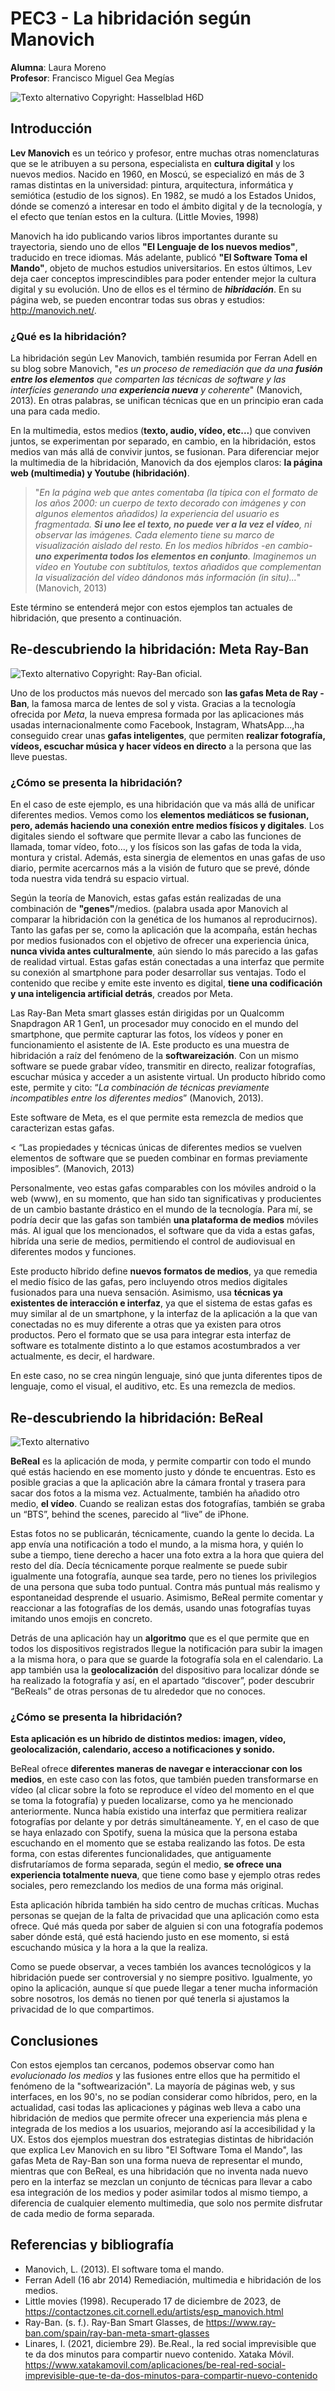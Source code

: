 # PEC3 - La hibridación según Manovich

**Alumna**: Laura Moreno        
**Profesor**: Francisco Miguel Gea Megías

![Texto alternativo](https://miro.medium.com/v2/resize:fit:2400/1*5MApCaZNUDQDPf8GDEmTQA.jpeg) Copyright: Hasselblad H6D
## Introducción
**Lev Manovich** es un teórico y profesor, entre muchas otras nomenclaturas que se le atribuyen a su persona, especialista en **cultura digital** y los nuevos medios. Nacido en 1960, en Moscú, se especializó en más de 3 ramas distintas en la universidad: pintura, arquitectura, informática y semiótica (estudio de los signos). En 1982, se mudó a los Estados Unidos, dónde se comenzó a interesar en todo el ámbito digital y de la tecnología, y el efecto que tenían estos en la cultura. (Little Movies, 1998)

Manovich ha ido publicando varios libros importantes durante su trayectoria, siendo uno de ellos **"El Lenguaje de los nuevos medios"**, traducido en trece idiomas. Más adelante, publicó **"El Software Toma el Mando"**, objeto de muchos estudios universitarios. En estos últimos, Lev deja caer conceptos imprescindibles para poder entender mejor la cultura digital y su evolución. Uno de ellos es el término de ***hibridación***.  En su página web, se pueden encontrar todas sus obras y estudios: http://manovich.net/. 


### ¿Qué es la hibridación?
La hibridación según Lev Manovich, también resumida por Ferran Adell en su blog sobre Manovich, "*es un proceso de remediación que da una **fusión entre los elementos** que comparten las técnicas de software y las interfícies generando una **experiencia nueva** y coherente*" (Manovich, 2013). En otras palabras, se unifican técnicas que en un principio eran cada una para cada medio. 

En la multimedia, estos medios (**texto, audio, vídeo, etc...**) que conviven juntos, se experimentan por separado, en cambio, en la hibridación, estos medios van más allá de convivir juntos, se fusionan. Para diferenciar mejor la multimedia de la hibridación, Manovich da dos ejemplos claros: **la página web (multimedia) y Youtube (hibridación)**. 
>"*En la página web que antes comentaba (la típica con el formato de los años 2000: un cuerpo de texto decorado con imágenes y con algunos elementos añadidos) la experiencia del usuario es fragmentada. **Si uno lee el texto, no puede ver a la vez el vídeo**, ni observar las imágenes. Cada elemento tiene su marco de visualización aislado del resto. En los medios híbridos -en cambio- **uno experimenta todos los elementos en conjunto**. Imaginemos un vídeo en Youtube con subtítulos, textos añadidos que complementan la visualización del vídeo dándonos más información (in situ)...*" (Manovich, 2013) 

Este término se entenderá mejor con estos ejemplos tan actuales de hibridación, que presento a continuación.



## Re-descubriendo la hibridación: Meta Ray-Ban
![Texto alternativo](https://wwd.com/wp-content/uploads/2023/09/RBM_KVS_Camera_Suanglass_Capture_RGB_16-9.jpg) Copyright: Ray-Ban oficial.

Uno de los productos más nuevos del mercado son **las gafas Meta de Ray - Ban**, la famosa marca de lentes de sol y vista. Gracias a la tecnología ofrecida por *Meta*, la nueva empresa formada por las aplicaciones más usadas internacionalmente como Facebook, Instagram, WhatsApp...,ha conseguido crear unas **gafas inteligentes**, que permiten **realizar fotografía, vídeos, escuchar música y hacer vídeos en directo** a la persona que las lleve puestas.


### ¿Cómo se presenta la hibridación?
En el caso de este ejemplo, es una hibridación que va más allá de unificar diferentes medios. Vemos como los **elementos mediáticos se fusionan, pero, además haciendo una conexión entre medios físicos y digitales**. Los digitales siendo el software que permite llevar a cabo las funciones de llamada, tomar vídeo, foto..., y los físicos son las gafas de toda la vida, montura y cristal. Además, esta sinergia de elementos en unas gafas de uso diario, permite acercarnos más a la visión de futuro que se prevé, dónde toda nuestra vida tendrá su espacio virtual. 

Según la teoría de Manovich, estas gafas están realizadas de una combinación de **"genes"**/medios. (palabra usada apor Manovich al comparar la hibridación con la genética de los humanos al reproducirnos). Tanto las gafas per se, como la aplicación que la acompaña, están hechas por medios fusionados con el objetivo de ofrecer una experiencia única, **nunca vivida antes culturalmente**, aún siendo lo más parecido a las gafas de realidad virtual. Estas gafas están conectadas a una interfaz que permite su conexión al smartphone para poder desarrollar sus ventajas. Todo el contenido que recibe y emite este invento es digital, **tiene una codificación y una inteligencia artificial detrás**, creados por Meta. 

Las Ray-Ban Meta smart glasses están dirigidas por un Qualcomm Snapdragon AR 1 Gen1, un procesador muy conocido en el mundo del smartphone, que permite capturar las fotos, los vídeos y poner en funcionamiento el asistente de IA. Este producto es una muestra de hibridación a raíz del fenómeno de la **softwareización**. Con un mismo software se puede grabar vídeo, transmitir en directo, realizar fotografías, escuchar música y acceder a un asistente virtual. Un producto híbrido como este, permite y cito: “*La combinación de técnicas previamente incompatibles entre los diferentes medios*” (Manovich, 2013).

Este software de Meta, es el que permite esta remezcla de medios que caracterizan estas gafas.

  < “Las propiedades y técnicas únicas de diferentes medios se vuelven elementos de software que se pueden combinar en formas previamente imposibles”. (Manovich, 2013)

Personalmente, veo estas gafas comparables con los móviles android o la web (www), en su momento, que han sido tan significativas y producientes de un cambio bastante drástico en el mundo de la tecnología. Para mí, se podría decir que las gafas son también **una plataforma de medios** móviles más. Al igual que los mencionados, el software que da vida a estas gafas, hibrída una serie de medios, permitiendo el control de audiovisual en diferentes modos y funciones.

Este producto híbrido define **nuevos formatos de medios**, ya que remedia el medio físico de las gafas, pero incluyendo otros medios digitales fusionados para una nueva sensación. Asimismo, usa **técnicas ya existentes de interacción e interfaz**, ya que el sistema de estas gafas es muy similar al de un smartphone, y la interfaz de la aplicación a la que van conectadas no es muy diferente a otras que ya existen para otros productos. Pero el formato que se usa para integrar esta interfaz de software es totalmente distinto a lo que estamos acostumbrados a ver actualmente, es decir, el hardware.

En este caso, no se crea ningún lenguaje, sinó que junta diferentes tipos de lenguaje, como el visual, el auditivo, etc.  Es una remezcla de medios.


## Re-descubriendo la hibridación: BeReal
![Texto alternativo](https://cloudfront-eu-central-1.images.arcpublishing.com/prisa/WE6UUOBZGBCNLIXYCKJXYB6MZ4.png)

**BeReal** es la aplicación de moda, y permite compartir con todo el mundo qué estás haciendo en ese momento justo y dónde te encuentras. Esto es posible gracias a que la aplicación abre la cámara frontal y trasera para sacar dos fotos a la misma vez. Actualmente, también ha añadido otro medio, **el vídeo**. Cuando se realizan estas dos fotografías, también se graba un “BTS”, behind the scenes, parecido al “live” de iPhone.

Estas fotos no se publicarán, técnicamente, cuando la gente lo decida. La app envía una notificación a todo el mundo, a la misma hora, y quién lo sube a tiempo, tiene derecho a hacer una foto extra a la hora que quiera del resto del día. Decía técnicamente porque realmente se puede subir igualmente una fotografía, aunque sea tarde, pero no tienes los privilegios de una persona que suba todo puntual. Contra más puntual más realismo y espontaneidad desprende el usuario. Asimismo, BeReal permite comentar y reaccionar a las fotografías de los demás, usando unas fotografías tuyas imitando unos emojis en concreto.

Detrás de una aplicación hay un **algoritmo** que es el que permite que en todos los dispositivos registrados llegue la notificación para subir la imagen a la misma hora, o para que se guarde la fotografía sola en el calendario. La app también usa la **geolocalización** del dispositivo para localizar dónde se ha realizado la fotografía y así, en el apartado “discover”, poder descubrir “BeReals” de otras personas de tu alrededor que no conoces.

### ¿Cómo se presenta la hibridación?

**Esta aplicación es un híbrido de distintos medios: imagen, vídeo, geolocalización, calendario, acceso a notificaciones y sonido.**

BeReal ofrece **diferentes maneras de navegar e interaccionar con los medios**, en este caso con las fotos, que también pueden transformarse en vídeo (al clicar sobre la foto se reproduce el vídeo del momento en el que se toma la fotografía) y pueden localizarse, como ya he mencionado anteriormente. Nunca había existido una interfaz que permitiera realizar fotografías por delante y por detrás simultáneamente. Y, en el caso de que se haya enlazado con Spotify, suena la música que la persona estaba escuchando en el momento que se estaba realizando las fotos. De esta forma, con estas diferentes funcionalidades, que antiguamente disfrutaríamos de forma separada, según el medio, **se ofrece una experiencia totalmente nueva**, que tiene como base y ejemplo otras redes sociales, pero remezclando los medios de una forma más original.

Esta aplicación híbrida también ha sido centro de muchas críticas. Muchas personas se quejan de la falta de privacidad que una aplicación como esta ofrece. Qué más queda por saber de alguien si con una fotografía podemos saber dónde está, qué está haciendo justo en ese momento, si está escuchando música y la hora a la que la realiza. 

Como se puede observar, a veces también los avances tecnológicos y la hibridación puede ser controversial y no siempre positivo. Igualmente, yo opino la aplicación, aunque sí que puede llegar a tener mucha información sobre nosotros, los demás no tienen por qué tenerla si ajustamos la privacidad de lo que compartimos.

## Conclusiones
Con estos ejemplos tan cercanos, podemos observar como han *evolucionado los medios* y las fusiones entre ellos que ha permitido el fenómeno de la "softwearización". La mayoría de páginas web, y sus interfaces, en los 90's, no se podían considerar como híbridos, pero, en la actualidad, casi todas las aplicaciones y páginas web lleva a cabo una hibridación de medios que permite ofrecer una experiencia más plena e integrada de los medios a los usuarios, mejorando así la accesibilidad y la UX. Estos dos ejemplos muestran dos estrategias distintas de hibridación que explica Lev Manovich en su libro "El Software Toma el Mando", las gafas Meta de Ray-Ban son una forma nueva de representar el mundo, mientras que con BeReal, es una hibridación que no inventa nada nuevo pero en la interfaz se mezclan un conjunto de técnicas para llevar a cabo esa integración de los medios y poder asimilar todos al mismo tiempo, a diferencia de cualquier elemento multimedia, que solo nos permite disfrutar de cada medio de forma separada. 


## Referencias y bibliografía
- Manovich, L. (2013). El software toma el mando.
- Ferran Adell (16 abr 2014) Remediación, multimedia e hibridación de los medios.
- Little movies (1998). Recuperado 17 de diciembre de 2023, de https://contactzones.cit.cornell.edu/artists/esp_manovich.html
- Ray-Ban. (s. f.). Ray-Ban Smart Glasses, de https://www.ray-ban.com/spain/ray-ban-meta-smart-glasses
- Linares, I. (2021, diciembre 29). Be.Real., la red social imprevisible que te da dos minutos para compartir nuevo contenido. Xataka Móvil. https://www.xatakamovil.com/aplicaciones/be-real-red-social-imprevisible-que-te-da-dos-minutos-para-compartir-nuevo-contenido
